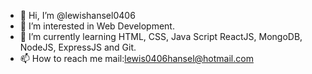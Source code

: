 - 👋 Hi, I’m @lewishansel0406
- 👀 I’m interested in Web Development.
- 🌱 I’m currently learning HTML, CSS, Java Script ReactJS, MongoDB, NodeJS, ExpressJS and Git.
- 📫 How to reach me mail:lewis0406hansel@hotmail.com 

<!---
lewishansel0406/lewishansel0406 is a ✨ special ✨ repository because its `README.md` (this file) appears on your GitHub profile.
You can click the Preview link to take a look at your changes.
--->
